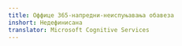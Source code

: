 ```yaml
---
title: Оффице 365-напредни-неиспуњавања обавеза
inshort: Недефинисана
translator: Microsoft Cognitive Services
---
```




